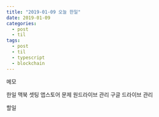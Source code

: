 ```yaml
---
title: "2019-01-09 오늘 한일"
date: 2019-01-09
categories:
  - post
  - til
tags:
  - post
  - til
  - typescript
  - blockchain
---
```


메모

한일
맥북 셋팅 앱스토어 문제
원드라이브 관리
구글 드라이브 관리

할일

